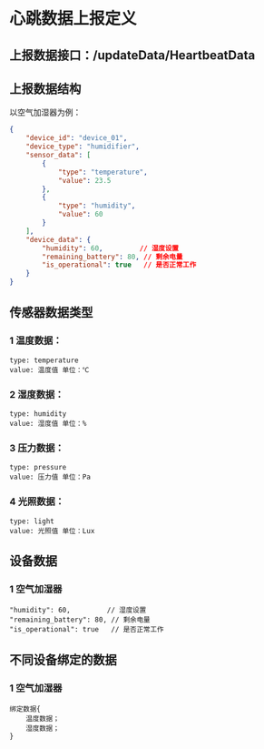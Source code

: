 
# 心跳数据上报定义

## 上报数据接口：/updateData/HeartbeatData

## 上报数据结构
以空气加湿器为例：
```json
{
    "device_id": "device_01",
    "device_type": "humidifier",
    "sensor_data": [
        {
            "type": "temperature",
            "value": 23.5
        },
        {
            "type": "humidity",
            "value": 60
        }
    ],
    "device_data": {
        "humidity": 60,         // 湿度设置
        "remaining_battery": 80, // 剩余电量
        "is_operational": true   // 是否正常工作
    }
}
```

## 传感器数据类型

### 1 温度数据：    
    type: temperature
    value: 温度值 单位：℃

### 2 湿度数据：
    type: humidity
    value: 湿度值 单位：%

### 3 压力数据：
    type: pressure
    value: 压力值 单位：Pa

### 4 光照数据：
    type: light
    value: 光照值 单位：Lux

## 设备数据

### 1 空气加湿器
    "humidity": 60,         // 湿度设置
    "remaining_battery": 80, // 剩余电量
    "is_operational": true   // 是否正常工作



## 不同设备绑定的数据

### 1 空气加湿器
    绑定数据{
        温度数据；
        湿度数据；
    }
